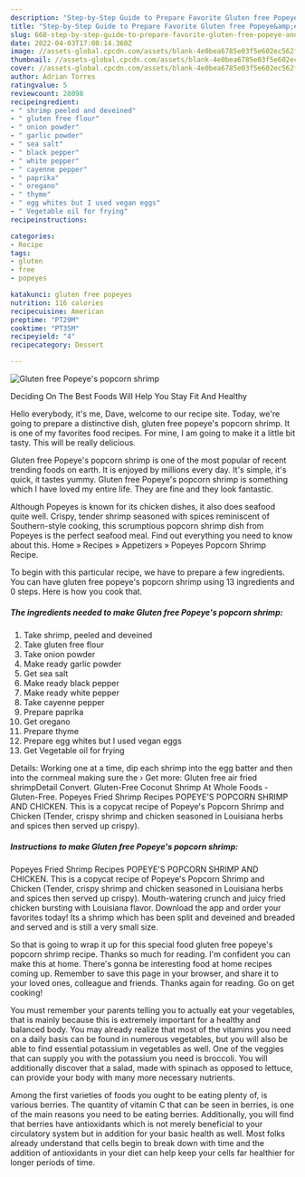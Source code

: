 ```yaml
---
description: "Step-by-Step Guide to Prepare Favorite Gluten free Popeye&amp;#39;s popcorn shrimp"
title: "Step-by-Step Guide to Prepare Favorite Gluten free Popeye&amp;#39;s popcorn shrimp"
slug: 668-step-by-step-guide-to-prepare-favorite-gluten-free-popeye-and-39-s-popcorn-shrimp
date: 2022-04-03T17:08:14.360Z
image: //assets-global.cpcdn.com/assets/blank-4e0bea6785e03f5e602ec562f230caae08da540cada707380b4fe1bbebba43da.png
thumbnail: //assets-global.cpcdn.com/assets/blank-4e0bea6785e03f5e602ec562f230caae08da540cada707380b4fe1bbebba43da.png
cover: //assets-global.cpcdn.com/assets/blank-4e0bea6785e03f5e602ec562f230caae08da540cada707380b4fe1bbebba43da.png
author: Adrian Torres
ratingvalue: 5
reviewcount: 28098
recipeingredient:
- " shrimp peeled and deveined"
- " gluten free flour"
- " onion powder"
- " garlic powder"
- " sea salt"
- " black pepper"
- " white pepper"
- " cayenne pepper"
- " paprika"
- " oregano"
- " thyme"
- " egg whites but I used vegan eggs"
- " Vegetable oil for frying"
recipeinstructions:

categories:
- Recipe
tags:
- gluten
- free
- popeyes

katakunci: gluten free popeyes 
nutrition: 116 calories
recipecuisine: American
preptime: "PT29M"
cooktime: "PT35M"
recipeyield: "4"
recipecategory: Dessert

---
```



![Gluten free Popeye&#39;s popcorn shrimp](//assets-global.cpcdn.com/assets/blank-4e0bea6785e03f5e602ec562f230caae08da540cada707380b4fe1bbebba43da.png)

Deciding On The Best Foods Will Help You Stay Fit And Healthy

Hello everybody, it's me, Dave, welcome to our recipe site. Today, we're going to prepare a distinctive dish, gluten free popeye&#39;s popcorn shrimp. It is one of my favorites food recipes. For mine, I am going to make it a little bit tasty. This will be really delicious.

Gluten free Popeye&#39;s popcorn shrimp is one of the most popular of recent trending foods on earth. It is enjoyed by millions every day. It's simple, it's quick, it tastes yummy. Gluten free Popeye&#39;s popcorn shrimp is something which I have loved my entire life. They are fine and they look fantastic.

Although Popeyes is known for its chicken dishes, it also does seafood quite well. Crispy, tender shrimp seasoned with spices reminiscent of Southern-style cooking, this scrumptious popcorn shrimp dish from Popeyes is the perfect seafood meal. Find out everything you need to know about this. Home » Recipes » Appetizers » Popeyes Popcorn Shrimp Recipe.


To begin with this particular recipe, we have to prepare a few ingredients. You can have gluten free popeye&#39;s popcorn shrimp using 13 ingredients and 0 steps. Here is how you cook that.

<!--inarticleads1-->

##### The ingredients needed to make Gluten free Popeye&#39;s popcorn shrimp:

1. Take  shrimp, peeled and deveined
1. Take  gluten free flour
1. Take  onion powder
1. Make ready  garlic powder
1. Get  sea salt
1. Make ready  black pepper
1. Make ready  white pepper
1. Take  cayenne pepper
1. Prepare  paprika
1. Get  oregano
1. Prepare  thyme
1. Prepare  egg whites but I used vegan eggs
1. Get  Vegetable oil for frying


Details: Working one at a time, dip each shrimp into the egg batter and then into the cornmeal making sure the › Get more: Gluten free air fried shrimpDetail Convert. Gluten-Free Coconut Shrimp At Whole Foods - Gluten-Free. Popeyes Fried Shrimp Recipes POPEYE&#39;S POPCORN SHRIMP AND CHICKEN. This is a copycat recipe of Popeye&#39;s Popcorn Shrimp and Chicken (Tender, crispy shrimp and chicken seasoned in Louisiana herbs and spices then served up crispy). 

<!--inarticleads2-->

##### Instructions to make Gluten free Popeye&#39;s popcorn shrimp:



Popeyes Fried Shrimp Recipes POPEYE&#39;S POPCORN SHRIMP AND CHICKEN. This is a copycat recipe of Popeye&#39;s Popcorn Shrimp and Chicken (Tender, crispy shrimp and chicken seasoned in Louisiana herbs and spices then served up crispy). Mouth-watering crunch and juicy fried chicken bursting with Louisiana flavor. Download the app and order your favorites today! Its a shrimp which has been split and deveined and breaded and served and is still a very small size. 

So that is going to wrap it up for this special food gluten free popeye&#39;s popcorn shrimp recipe. Thanks so much for reading. I'm confident you can make this at home. There's gonna be interesting food at home recipes coming up. Remember to save this page in your browser, and share it to your loved ones, colleague and friends. Thanks again for reading. Go on get cooking!

You must remember your parents telling you to actually eat your vegetables, that is mainly because this is extremely important for a healthy and balanced body. You may already realize that most of the vitamins you need on a daily basis can be found in numerous vegetables, but you will also be able to find essential potassium in vegetables as well. One of the veggies that can supply you with the potassium you need is broccoli. You will additionally discover that a salad, made with spinach as opposed to lettuce, can provide your body with many more necessary nutrients.

Among the first varieties of foods you ought to be eating plenty of, is various berries. The quantity of vitamin C that can be seen in berries, is one of the main reasons you need to be eating berries. Additionally, you will find that berries have antioxidants which is not merely beneficial to your circulatory system but in addition for your basic health as well. Most folks already understand that cells begin to break down with time and the addition of antioxidants in your diet can help keep your cells far healthier for longer periods of time.
